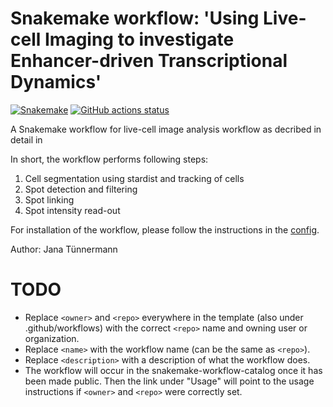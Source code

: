# Snakemake workflow: 'Using Live-cell Imaging to investigate Enhancer-driven Transcriptional Dynamics'

[![Snakemake](https://img.shields.io/badge/snakemake-≥6.3.0-brightgreen.svg)](https://snakemake.github.io)
[![GitHub actions status](https://github.com/<owner>/<repo>/workflows/Tests/badge.svg?branch=main)](https://github.com/<owner>/<repo>/actions?query=branch%3Amain+workflow%3ATests)


A Snakemake workflow for live-cell image analysis workflow as decribed in detail in <citation>

In short, the workflow performs following steps:
1. Cell segmentation using stardist and tracking of cells
2. Spot detection and filtering
3. Spot linking
4. Spot intensity read-out

For installation of the workflow, please follow the instructions in the [config](config/README.md).

Author:
Jana Tünnermann

# TODO

* Replace `<owner>` and `<repo>` everywhere in the template (also under .github/workflows) with the correct `<repo>` name and owning user or organization.
* Replace `<name>` with the workflow name (can be the same as `<repo>`).
* Replace `<description>` with a description of what the workflow does.
* The workflow will occur in the snakemake-workflow-catalog once it has been made public. Then the link under "Usage" will point to the usage instructions if `<owner>` and `<repo>` were correctly set.